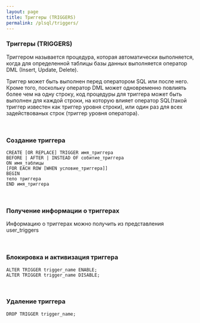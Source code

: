 ```yaml
---
layout: page
title: Триггеры (TRIGGERS)
permalink: /plsql/triggers/
---
```


### Триггеры (TRIGGERS)


Триггером называется процедура, которая автоматически выполняется, когда для определенной таблицы базы данных выполняется оператор DML (Insert, Update, Delete).


Триггер может быть выполнен перед оператором SQL или после него. Кроме того, поскольку оператор DML может одновременно повлиять более чем на одну строку, код процедуры для триггера может быть выполнен для каждой строки, на которую влияет оператор SQL(такой триггер известен как триггер уровня строки), или один раз для всех задействованых строк (триггер уровня оператора).

<br/>

### Создание триггера

    CREATE [OR REPLACE] TRIGGER имя_триггера
    BEFORE | AFTER | INSTEAD OF собитие_триггера
    ON имя_таблицы
    [FOR EACH ROW [WHEN условие_триггера]]
    BEGIN
    тело триггера
    END имя_триггера


<br/>

### Получение информации о триггерах


Информацию о триггерах можно получить из представления user_triggers

<br/>

### Блокировка и активизация триггера


    ALTER TRIGGER trigger_name ENABLE;
    ALTER TRIGGER trigger_name DISABLE;


<br/>

### Удаление триггера

    DROP TRIGGER trigger_name;
